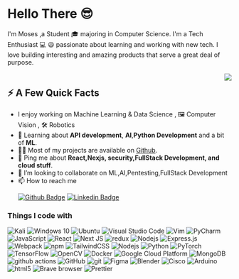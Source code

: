 
<h1>Hello There 😎</h1>

I'm Moses ,a  Student 🎓 majoring in Computer Science. I'm a Tech Enthusiast 💻 😃 passionate about learning and working with new tech. I love building interesting and amazing products that serve a great deal of purpose. <br/><br/>
 <img align="right" src="https://media.giphy.com/media/x9DVHBmO750Ji/giphy.gif" />

 <h2>⚡️ A Few Quick Facts</h2>
<ul>
 <li> I enjoy working on
  Machine Learning
& Data Science , 🖼 Computer Vision , 🛠 Robotics
<li>🧐 Learning about <strong>API development</strong>, <strong>AI</strong>,<strong>Python Development</strong> and a bit of <strong>ML</strong>.</li>
<li>👨‍💻 Most of my projects are available on <a href="https://github.com/TheODDYSEY">Github</a>.</li>
<li>💬 Ping me about <strong>React,Nexjs, security,FullStack Development, and cloud stuff</strong>.</li> 
<li>💞️ I’m looking to collaborate on ML,AI,Pentesting,FullStack Development</li>
<li> 📫 How to reach me 
 
 [![Github Badge](http://img.shields.io/badge/-Github-black?style=flat-square&logo=github&link=https://github.com/Defcon27/)](https://github.com/TheODDYSEY)  [![Linkedin Badge](https://img.shields.io/badge/-LinkedIn-blue?style=flat-square&logo=Linkedin&logoColor=white&link=https://www.linkedin.com/in/hemanthkollipara/)](https://www.linkedin.com/in/moses-sabila-514492263/)</li>
 
</ul>
<h3>Things I code with</h3>
<p>


   <img alt="Kali" src="https://img.shields.io/badge/Kali-268BEE?style=for-the-badge&logo=kalilinux&logoColor=white">
  <img alt="Windows 10" src="https://img.shields.io/badge/Windows-0078D6?style=for-the-badge&logo=windows&logoColor=white" />
  <img alt="Ubuntu" src="https://img.shields.io/badge/Ubuntu-E95420?style=for-the-badge&logo=ubuntu&logoColor=white" />

  <img alt="Visual Studio Code" src="https://img.shields.io/badge/VisualStudioCode-0078d7.svg?style=for-the-badge&logo=visual-studio-code&logoColor=white"/>
  <img alt="Vim" src="https://img.shields.io/badge/VIM-%2311AB00.svg?style=for-the-badge&logo=vim&logoColor=white"/>
  <img alt="PyCharm" src="https://img.shields.io/badge/pycharm-143?style=for-the-badge&logo=pycharm&logoColor=black&color=black&labelColor=green"/>

  <img alt="JavaScript" src="https://img.shields.io/badge/javascript-%23323330.svg?style=for-the-badge&logo=javascript&logoColor=%23F7DF1E"/>
  <img alt="React" src="https://img.shields.io/badge/-React-45b8d8?style=flat-square&logo=react&logoColor=white" />
  <img alt="Next JS" src="https://img.shields.io/badge/nextjs-%23000000.svg?style=for-the-badge&logo=next.js&logoColor=white"/>
  <img alt="redux" src="https://img.shields.io/badge/-Redux-764ABC?style=flat-square&logo=redux&logoColor=white" />
  <img alt="Nodejs" src="https://img.shields.io/badge/-Nodejs-43853d?style=flat-square&logo=Node.js&logoColor=white" />
  <img alt="Express.js" src="https://img.shields.io/badge/express.js-%23404d59.svg?style=for-the-badge&logo=express&logoColor=%2361DAFB"/>
  <img alt="Webpack" src="https://img.shields.io/badge/-Webpack-8DD6F9?style=flat-square&logo=webpack&logoColor=white" />
  <img alt="npm" src="https://img.shields.io/badge/-NPM-CB3837?style=flat-square&logo=npm&logoColor=white" />
  <img alt="TailwindCSS" src="https://img.shields.io/badge/tailwindcss-%2338B2AC.svg?style=for-the-badge&logo=tailwind-css&logoColor=white"/>
  <img alt="Nodejs" src="https://img.shields.io/badge/-Nodejs-43853d?style=flat-square&logo=Node.js&logoColor=white" />
  
  <img alt="Python" src="https://img.shields.io/badge/python-%2314354C.svg?style=for-the-badge&logo=python&logoColor=white"/>
  <img alt="PyTorch" src="https://img.shields.io/badge/PyTorch-%23EE4C2C.svg?style=for-the-badge&logo=PyTorch&logoColor=white" />
  <img alt="TensorFlow" src="https://img.shields.io/badge/TensorFlow-%23FF6F00.svg?style=for-the-badge&logo=TensorFlow&logoColor=white" />
  <img alt="OpenCV" src="https://img.shields.io/badge/opencv-%23white.svg?style=for-the-badge&logo=opencv&logoColor=white"/>
  <img alt="Docker" src="https://img.shields.io/badge/-Docker-46a2f1?style=flat-square&logo=docker&logoColor=white" />
  <img alt="Google Cloud Platform" src="https://img.shields.io/badge/-Google_Cloud_Platform-1a73e8?style=flat-square&logo=google-cloud&logoColor=white" />
  <img alt="MongoDB" src="https://img.shields.io/badge/-MongoDB-13aa52?style=flat-square&logo=mongodb&logoColor=white" />
  
  
  <img alt="github actions" src="https://img.shields.io/badge/-Github_Actions-2088FF?style=flat-square&logo=github-actions&logoColor=white" />
  <img alt="GitHub" src="https://img.shields.io/badge/github-%23121011.svg?style=for-the-badge&logo=github&logoColor=white"/>
  <img alt="git" src="https://img.shields.io/badge/-Git-F05032?style=flat-square&logo=git&logoColor=white" />

 <img alt="Figma" src="https://img.shields.io/badge/figma-%23F24E1E.svg?style=for-the-badge&logo=figma&logoColor=white"/>
 <img alt="Blender" src="https://img.shields.io/badge/blender-%23F5792A.svg?style=for-the-badge&logo=blender&logoColor=white"/>
<img alt="Cisco" src="https://img.shields.io/badge/cisco-%23049fd9.svg?style=for-the-badge&logo=cisco&logoColor=black"/>
  <img alt="Arduino" src="https://img.shields.io/badge/-Arduino-00979D?style=for-the-badge&logo=Arduino&logoColor=white"/>
  <img alt="html5" src="https://img.shields.io/badge/-HTML5-E34F26?style=flat-square&logo=html5&logoColor=white" />
  <img alt="Brave browser" src="https://img.shields.io/badge/-Brave_Browser-FB542B?style=flat-square&logo=brave&logoColor=white" />
  <img alt="Prettier" src="https://img.shields.io/badge/-Prettier-F7B93E?style=flat-square&logo=prettier&logoColor=white" />



</p>
<!---
TheODDYSEY/TheODDYSEY is a ✨ special ✨ repository because its `README.md` (this file) appears on your GitHub profile.
You can click the Preview link to take a look at your changes.
--->
